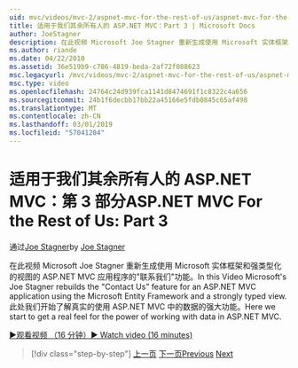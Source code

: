 ```yaml
---
uid: mvc/videos/mvc-2/aspnet-mvc-for-the-rest-of-us/aspnet-mvc-for-the-rest-of-us-part-3
title: 适用于我们其余所有人的 ASP.NET MVC：Part 3 | Microsoft Docs
author: JoeStagner
description: 在此视频 Microsoft Joe Stagner 重新生成使用 Microsoft 实体框架和强类型的 ASP.NET MVC 应用程序的联系我们功能...
ms.author: riande
ms.date: 04/22/2010
ms.assetid: 36e519b9-c786-4819-beda-2af72f088623
msc.legacyurl: /mvc/videos/mvc-2/aspnet-mvc-for-the-rest-of-us/aspnet-mvc-for-the-rest-of-us-part-3
msc.type: video
ms.openlocfilehash: 24764c24d939fca1141d8474691f1c8322c4a656
ms.sourcegitcommit: 24b1f6decbb17bb22a45166e5fdb0845c65af498
ms.translationtype: MT
ms.contentlocale: zh-CN
ms.lasthandoff: 03/01/2019
ms.locfileid: "57041204"
---
```

<a name="aspnet-mvc-for-the-rest-of-us-part-3"></a><span data-ttu-id="e46b6-103">适用于我们其余所有人的 ASP.NET MVC：第 3 部分</span><span class="sxs-lookup"><span data-stu-id="e46b6-103">ASP.NET MVC For the Rest of Us: Part 3</span></span>
====================
<span data-ttu-id="e46b6-104">通过[Joe Stagner](https://github.com/JoeStagner)</span><span class="sxs-lookup"><span data-stu-id="e46b6-104">by [Joe Stagner](https://github.com/JoeStagner)</span></span>

<span data-ttu-id="e46b6-105">在此视频 Microsoft Joe Stagner 重新生成使用 Microsoft 实体框架和强类型化的视图的 ASP.NET MVC 应用程序的"联系我们"功能。</span><span class="sxs-lookup"><span data-stu-id="e46b6-105">In this Video Microsoft's Joe Stagner rebuilds the "Contact Us" feature for an ASP.NET MVC application using the Microsoft Entity Framework and a strongly typed view.</span></span> <span data-ttu-id="e46b6-106">此处我们开始了解真实的使用 ASP.NET MVC 中的数据的强大功能。</span><span class="sxs-lookup"><span data-stu-id="e46b6-106">Here we start to get a real feel for the power of working with data in ASP.NET MVC.</span></span>

[<span data-ttu-id="e46b6-107">&#9654;观看视频 （16 分钟）</span><span class="sxs-lookup"><span data-stu-id="e46b6-107">&#9654; Watch video (16 minutes)</span></span>](https://channel9.msdn.com/Blogs/ASP-NET-Site-Videos/aspnet-mvc-for-the-rest-of-us-part-3)

> [!div class="step-by-step"]
> <span data-ttu-id="e46b6-108">[上一页](aspnet-mvc-for-the-rest-of-us-part-2.md)
> [下一页](aspnet-mvc-for-the-rest-of-us-part-4.md)</span><span class="sxs-lookup"><span data-stu-id="e46b6-108">[Previous](aspnet-mvc-for-the-rest-of-us-part-2.md)
[Next](aspnet-mvc-for-the-rest-of-us-part-4.md)</span></span>
